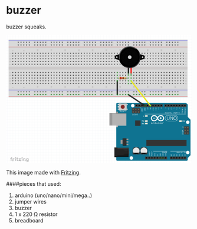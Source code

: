 # buzzer

buzzer squeaks.

![buzzer]

This image made with [Fritzing].

####pieces that used:
1. arduino (uno/nano/mini/mega..)
2. jumper wires
3. buzzer
4. 1 x 220 Ω resistor
5. breadboard


[buzzer]: https://github.com/arslanbilal/arduino-examples/raw/master/examples/02-buzzer/assets/buzzer.png "buzzer image"
[Fritzing]: http://fritzing.org/home/